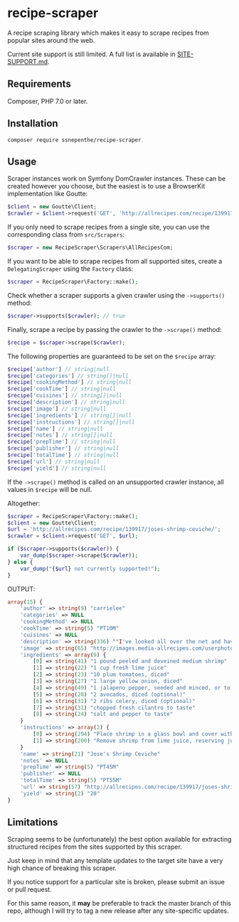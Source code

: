 # recipe-scraper
A recipe scraping library which makes it easy to scrape recipes from popular sites around the web.

Current site support is still limited. A full list is available in [SITE-SUPPORT.md](SITE-SUPPORT.md).

## Requirements
Composer, PHP 7.0 or later.

## Installation
```
composer require ssnepenthe/recipe-scraper
```

## Usage
Scraper instances work on Symfony DomCrawler instances. These can be created however you choose, but the easiest is to use a BrowserKit implementation like Goutte:

```PHP
$client = new Goutte\Client;
$crawler = $client->request('GET', 'http://allrecipes.com/recipe/139917/joses-shrimp-ceviche/');
```

If you only need to scrape recipes from a single site, you can use the corresponding class from `src/Scrapers`:

```PHP
$scraper = new RecipeScraper\Scrapers\AllRecipesCom;
```

If you want to be able to scrape recipes from all supported sites, create a `DelegatingScraper` using the `Factory` class:

```PHP
$scraper = RecipeScraper\Factory::make();
```

Check whether a scraper supports a given crawler using the `->supports()` method:

```PHP
$scraper->supports($crawler); // true
```

Finally, scrape a recipe by passing the crawler to the `->scrape()` method:

```PHP
$recipe = $scraper->scrape($crawler);
```

The following properties are guaranteed to be set on the `$recipe` array:

```PHP
$recipe['author'] // string|null
$recipe['categories'] // string[]|null
$recipe['cookingMethod'] // string|null
$recipe['cookTime'] // string|null
$recipe['cuisines'] // string[]|null
$recipe['description'] // string|null
$recipe['image'] // string|null
$recipe['ingredients'] // string[]|null
$recipe['instructions'] // string[]|null
$recipe['name'] // string|null
$recipe['notes'] // string[]|null
$recipe['prepTime'] // string|null
$recipe['publisher'] // string|null
$recipe['totalTime'] // string|null
$recipe['url'] // string|null
$recipe['yield'] // string|null
```

If the `->scrape()` method is called on an unsupported crawler instance, all values in `$recipe` will be null.

Altogether:

```PHP
$scraper = RecipeScraper\Factory::make();
$client = new Goutte\Client;
$url = 'http://allrecipes.com/recipe/139917/joses-shrimp-ceviche/';
$crawler = $client->request('GET', $url);

if ($scraper->supports($crawler)) {
    var_dump($scraper->scrape($crawler));
} else {
    var_dump("{$url} not currently supported!");
}
```

OUTPUT:

```PHP
array(15) {
    'author' => string(9) "carrielee"
    'categories' => NULL
    'cookingMethod' => NULL
    'cookTime' => string(5) "PT10M"
    'cuisines' => NULL
    'description' => string(336) ""I've looked all over the net and haven't found a shrimp ceviche quite like this one! My friends absolutely love it and beg me for the recipe! You can always double it for larger parties--it goes FAST! Serve as a dip with tortilla chips or as a topping on a tostada spread with mayo. The fearless palate might like this with hot sauce.""
    'image' => string(65) "http://images.media-allrecipes.com/userphotos/560x315/1364063.jpg"
    'ingredients' => array(9) {
        [0] => string(41) "1 pound peeled and deveined medium shrimp"
        [1] => string(22) "1 cup fresh lime juice"
        [2] => string(23) "10 plum tomatoes, diced"
        [3] => string(27) "1 large yellow onion, diced"
        [4] => string(49) "1 jalapeno pepper, seeded and minced, or to taste"
        [5] => string(28) "2 avocados, diced (optional)"
        [6] => string(31) "2 ribs celery, diced (optional)"
        [7] => string(31) "chopped fresh cilantro to taste"
        [8] => string(24) "salt and pepper to taste"
    }
    'instructions' => array(2) {
        [0] => string(294) "Place shrimp in a glass bowl and cover with lime juice to marinate (or 'cook') for about 10 minutes, or until they turn pink and opaque. Meanwhile, place the plum tomatoes, onion and jalapeno (and avocados and celery, if using) in a large, non-reactive (stainless steel, glass or plastic) bowl."
        [1] => string(200) "Remove shrimp from lime juice, reserving juice. Dice shrimp and add to the bowl of vegetables. Pour in the remaining lime juice marinade. Add cilantro and salt and pepper to taste. Toss gently to mix."
    }
    'name' => string(21) "Jose's Shrimp Ceviche"
    'notes' => NULL
    'prepTime' => string(5) "PT45M"
    'publisher' => NULL
    'totalTime' => string(5) "PT55M"
    'url' => string(57) "http://allrecipes.com/recipe/139917/joses-shrimp-ceviche/"
    'yield' => string(2) "20"
}
```

## Limitations
Scraping seems to be (unfortunately) the best option available for extracting structured recipes from the sites supported by this scraper.

Just keep in mind that any template updates to the target site have a very high chance of breaking this scraper.

If you notice support for a particular site is broken, please submit an issue or pull request.

For this same reason, it **may** be preferable to track the master branch of this repo, although I will try to tag a new release after any site-specific updates.
